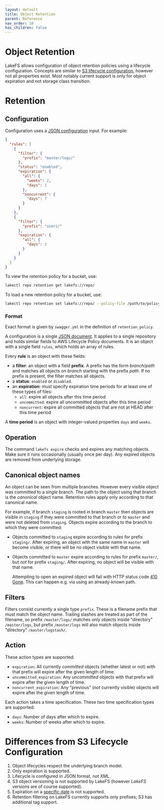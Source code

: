 ```yaml
---
layout: default
title: Object Retention
parent: Reference
nav_order: 10
has_children: false
---
```

# Object Retention

LakeFS allows configuration of object retention policies using a
lifecycle configuration.  Concepts are similar to [S3 lifecycle
configuration][s3-lifecycle], however not all properties exist.  Most
notably current support is only for object expiration and not storage
class transition.

# Retention

## Configuration

Configuration uses a [JSON configuration][json-ref] input.  For
example:

```json
{
  "rules": [
	{
	  "filter": {
		"prefix": "master/logs/"
      },
      "status": "enabled",
      "expiration": {
        "all": {
          "weeks": 2,
          "days": 1
        },
        "noncurrent": {
          "days": 7
        }
      }
    },
    {
      "filter": {
        "prefix": "users/"
      },
      "expiration": {
        "all": {
          "days": 3
        }
      }
    }
  ]
}
```

To view the retention policy for a bucket, use:

```sh
lakectl repo retention get lakefs://repo/
```

To load a new retention policy for a bucket, use:

```sh
lakectl repo retention set lakefs://repo/ --policy-file /path/to/policy.yml
```

### Format

Exact format is given by `swagger.yml` in the definition of
`retention_policy`.

A configuration is a single [JSON document][json-ref].  It applies to a single
repository and holds similar fields to AWS Lifecycle Policy documents.
It is an object with a single field `rules`, which holds an array of
rules.

Every **rule** is an object with these fields:
* a **filter**: an object with a field **prefix**.  A prefix has the
  form *branch*/*path* and matches all objects on *branch* starting
  with the prefix *path*.  If no prefix is present, the filter matches
  all objects.
* a **status**: `enabled` or `disabled`.
* an **expiration**: must specify expiration time periods for at least one
  of these types of files:
  - `all`: expire all objects after this time period
  - `uncommitted`: expire all uncommitted objects after this time
    period
  - `noncurrent`: expire all committed objects that are not at HEAD
    after this time period

A **time period** is an object with integer-valued properties `days`
and `weeks`.

## Operation

The command `lakefs expire` checks and expires any matching objects.
Make sure it runs occasionally (usually once per day).  Any expired
objects are removed from underlying storage.

## Canonical object names

An object can be seen from multiple branches.  However every visible
object was committed to a _single_ branch.  The path to the object
using that branch is the _canonical_ object name.  Retention rules
apply only according to that canonical name.

For example, if branch `staging` is rooted in branch `master` then
objects are visible in `staging` if they were committed to that branch
or to `master` and were not deleted from `staging`.  Objects expire
according to the branch to which they were committed:
- Objects committed to `staging` expire according to rules for prefix
  `staging/`.  After expiring, an object with the same name in
  `master` will become visible, or there will be no object visible
  with that name.
- Objects committed to `master` expire according to rules for prefix
  `master/`, but _not_ for prefix `staging/`.  After expiring, no
  object will be visible with that name.

  Attempting to open an expired object will fail with HTTP status code
  [410 Gone][http-gone].  This can happen e.g. via using an
  already-known path.

## Filters

Filters consist currently a single type `prefix`.  These is a filename
prefix that must match the object name.  Trailing slashes are treated
as part of the filename, so prefix `/master/logs/` matches only
objects inside "directory" `/master/logs`, but prefix `/master/logs`
will also match objects inside "directory" `/master/logstash/`.

## Action

These action types are supported:
- `expiration`: All currently _committed_ objects (whether latest or
  not) with that prefix will expire after the given length of time.
- `uncommitted_expiration`: Any _uncommitted_ objects with that prefix
  will expire after the given length of time.
- `noncurrent_expiration`: Any "previous" (_not_ currently visible)
  objects will expire after the given length of time.

Each action takes a time specification.  These two time specification
types are supported:
- `days`: Number of days after which to expire.
- `weeks`: Number of weeks after which to expire.

# Differences from S3 Lifecycle Configuration

1. Object lifecycles respect the underlying branch model.
1. Only expiration is supported.
1. Lifecycle is configured in JSON format, not XML.
1. S3 object versioning is not supported by LakeFS (however _LakeFS_
   versions are of course supported).
1. Expiration on a [specific date][s3-lifecycle-specific-date] is not
   supported.
1. Retention filtering on LakeFS currently supports only prefixes; S3
   has additional tag support.

[s3-lifecycle]: https://docs.aws.amazon.com/AmazonS3/latest/dev/intro-lifecycle-rules.html
[s3-lifecycle-specific-date]: https://docs.aws.amazon.com/AmazonS3/latest/dev/intro-lifecycle-rules.html#intro-lifecycle-rules-date
[json-ref]: https://www.json.org/json-en.html
[http-gone]: https://developer.mozilla.org/en-US/docs/Web/HTTP/Status/410
